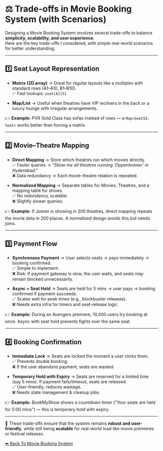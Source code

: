 # ⚖️ Trade-offs in Movie Booking System (with Scenarios)

Designing a Movie Booking System involves several trade-offs to balance **simplicity, scalability, and user experience**.  
Here are the key trade-offs I considered, with simple real-world scenarios for better understanding.

---

## 1️⃣ Seat Layout Representation

- **Matrix (2D array)** → Great for regular layouts like a multiplex with standard rows (A1–A10, B1–B10).  
  ✅ Fast lookups: `seat[A][5]`  

- **Map/List** → Useful when theatres have VIP recliners in the back or a luxury lounge with irregular arrangements.  

👉 **Example:** PVR Gold Class has sofas instead of rows — a `Map<SeatId, Seat>` works better than forcing a matrix.

---

## 2️⃣ Movie–Theatre Mapping

- **Direct Mapping** → Store which theatres run which movies directly.  
  ✅ Faster queries → *"Show me all theatres running ‘Oppenheimer’ in Hyderabad."*  
  ❌ Data redundancy → Each movie-theatre relation is repeated.  

- **Normalized Mapping** → Separate tables for Movies, Theatres, and a mapping table for shows.  
  ✅ No redundancy, scalable.  
  ❌ Slightly slower queries.  

👉 **Example:** If *Jawan* is showing in 200 theatres, direct mapping repeats the movie data in 200 places. A normalized design avoids this but needs joins.

---

## 3️⃣ Payment Flow

- **Synchronous Payment** → User selects seats → pays immediately → booking confirmed.  
  ✅ Simple to implement.  
  ❌ Risk: If payment gateway is slow, the user waits, and seats may remain blocked unnecessarily.  

- **Async + Seat Hold** → Seats are held for 5 mins → user pays → booking confirmed if payment succeeds.  
  ✅ Scales well for peak times (e.g., blockbuster releases).  
  ❌ Needs extra infra for timers and seat-release logic.  

👉 **Example:** During an Avengers premiere, 10,000 users try booking at once. Async with seat hold prevents fights over the same seat.

---

## 4️⃣ Booking Confirmation

- **Immediate Lock** → Seats are locked the moment a user clicks them.  
  ✅ Prevents double booking.  
  ❌ If the user abandons payment, seats are wasted.  

- **Temporary Hold with Expiry** → Seats are reserved for a limited time (say 5 mins). If payment fails/timeout, seats are released.  
  ✅ User-friendly, reduces wastage.  
  ❌ Needs state management & cleanup jobs.  

👉 **Example:** BookMyShow shows a countdown timer ("Your seats are held for 5:00 mins") — this is temporary hold with expiry.

---

📌 These trade-offs ensure that the system remains **robust and user-friendly**, while still being **scalable** for real-world load like movie premieres or festival releases.

[⬅️ Back To Movie Booking System ](../README.md)
